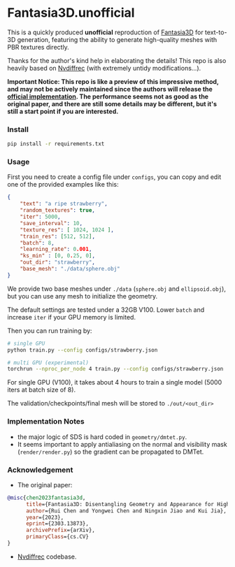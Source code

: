 # Fantasia3D.unofficial

This is a quickly produced **unofficial** reproduction of [Fantasia3D](https://fantasia3d.github.io/) for text-to-3D generation, featuring the ability to generate high-quality meshes with PBR textures directly.

Thanks for the author's kind help in elaborating the details! 
This repo is also heavily based on [Nvdiffrec](https://github.com/NVlabs/nvdiffrec) (with extremely untidy modifications...).


**Important Notice: This repo is like a preview of this impressive method, and may not be actively maintained since the authors will release the [official implementation](https://github.com/Gorilla-Lab-SCUT/Fantasia3D). The performance seems not as good as the original paper, and there are still some details may be different, but it's still a start point if you are interested.**


### Install
```bash
pip install -r requirements.txt
```

### Usage
First you need to create a config file under `configs`, you can copy and edit one of the provided examples like this:
```json
{
    "text": "a ripe strawberry",
    "random_textures": true,
    "iter": 5000,
    "save_interval": 10,
    "texture_res": [ 1024, 1024 ],
    "train_res": [512, 512],
    "batch": 8,
    "learning_rate": 0.001,
    "ks_min" : [0, 0.25, 0],
    "out_dir": "strawberry",
    "base_mesh": "./data/sphere.obj"
}
```
We provide two base meshes under `./data` (`sphere.obj` and `ellipsoid.obj`), but you can use any mesh to initialize the geometry.

The default settings are tested under a 32GB V100. 
Lower `batch` and increase `iter` if your GPU memory is limited.

Then you can run training by:
```bash
# single GPU
python train.py --config configs/strawberry.json

# multi GPU (experimental)
torchrun --nproc_per_node 4 train.py --config configs/strawberry.json
```

For single GPU (V100), it takes about 4 hours to train a single model (5000 iters at batch size of 8).

The validation/checkpoints/final mesh will be stored to `./out/<out_dir>`

### Implementation Notes

* the major logic of SDS is hard coded in `geometry/dmtet.py`.
* It seems important to apply antialiasing on the normal and visibility mask (`render/render.py`) so the gradient can be propagated to DMTet.

### Acknowledgement
* The original paper:
```bibtex
@misc{chen2023fantasia3d,
      title={Fantasia3D: Disentangling Geometry and Appearance for High-quality Text-to-3D Content Creation}, 
      author={Rui Chen and Yongwei Chen and Ningxin Jiao and Kui Jia},
      year={2023},
      eprint={2303.13873},
      archivePrefix={arXiv},
      primaryClass={cs.CV}
}
```

* [Nvdiffrec](https://github.com/NVlabs/nvdiffrec) codebase.